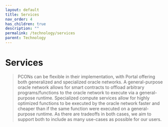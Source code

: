 ```yaml
---
layout: default
title: Services
nav_order: 4
has_children: true
description: ""
permalink: /technology/services
parent: Technology
---
```

# Services
> PCONs can be flexible in their implementation, with Portal offering both generalized and specialized oracle networks. A general-purpose oracle network allows for smart contracts to offload arbitrary programs/functions to the oracle network to execute via a general-purpose runtime. Specialized compute services allow for highly optimized functions to be executed by the oracle network faster and cheaper than if the same function were executed on a general-purpose runtime. As there are tradeoffs in both cases, we aim to support both to include as many use-cases as possible for our users.

 